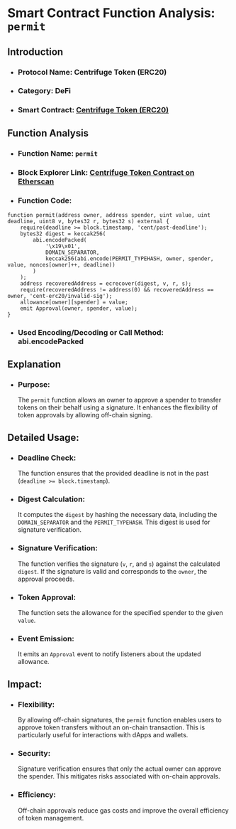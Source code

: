 # Smart Contract Function Analysis: `permit`

## Introduction
- ### Protocol Name: Centrifuge Token (ERC20)
- ### Category: DeFi
- ### Smart Contract: [Centrifuge Token (ERC20)](https://etherscan.io/token/0xc221b7e65ffc80de234bbb6667abdd46593d34f0)

## Function Analysis

- ### Function Name: `permit`
- ### Block Explorer Link: [Centrifuge Token Contract on Etherscan](https://etherscan.io/token/0xc221b7e65ffc80de234bbb6667abdd46593d34f0#code#L128)
- ### Function Code:
```solidity
function permit(address owner, address spender, uint value, uint deadline, uint8 v, bytes32 r, bytes32 s) external {
    require(deadline >= block.timestamp, 'cent/past-deadline');
    bytes32 digest = keccak256(
        abi.encodePacked(
            '\x19\x01',
            DOMAIN_SEPARATOR,
            keccak256(abi.encode(PERMIT_TYPEHASH, owner, spender, value, nonces[owner]++, deadline))
        )
    );
    address recoveredAddress = ecrecover(digest, v, r, s);
    require(recoveredAddress != address(0) && recoveredAddress == owner, 'cent-erc20/invalid-sig');
    allowance[owner][spender] = value;
    emit Approval(owner, spender, value);
}
```
- ### Used Encoding/Decoding or Call Method: abi.encodePacked

## Explanation

- ### Purpose:
   The ```permit``` function allows an owner to approve a spender to transfer tokens on their behalf using a signature. It enhances the flexibility of token approvals by allowing off-chain signing.

## Detailed Usage:

- ### Deadline Check:
   The function ensures that the provided deadline is not in the past (```deadline >= block.timestamp```).

- ### Digest Calculation:
   It computes the ``digest`` by hashing the necessary data, including the ```DOMAIN_SEPARATOR``` and the ```PERMIT_TYPEHASH```. This digest is used for signature verification.
  
- ### Signature Verification:
   The function verifies the signature (```v```, ```r```, and ``s``) against the calculated ``digest``. If the signature is valid and corresponds to the ``owner``, the approval proceeds.
  
- ### Token Approval:
   The function sets the allowance for the specified spender to the given ``value``.
  
- ### Event Emission:
  It emits an ``Approval`` event to notify listeners about the updated allowance.

 ## Impact:
- ### Flexibility:
  By allowing off-chain signatures, the ``permit`` function enables users to approve token transfers without an on-chain transaction. This is particularly useful for interactions with dApps and wallets.
- ### Security:
  Signature verification ensures that only the actual owner can approve the spender. This mitigates risks associated with on-chain approvals.
- ### Efficiency:
   Off-chain approvals reduce gas costs and improve the overall efficiency of token management.
